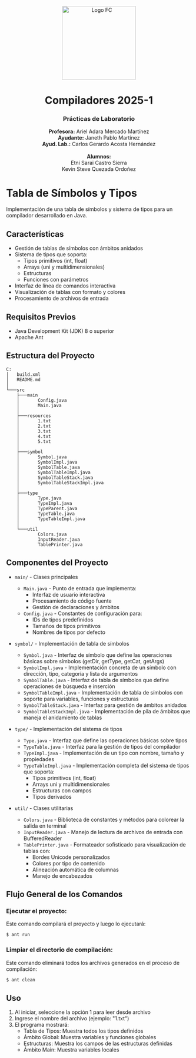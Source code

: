 <div align="center">
  <img width="200" src="https://www.fciencias.unam.mx/sites/default/files/logoFC_2.png" alt="Logo FC">
  <h1>Compiladores 2025-1</h1>
  <h3>Prácticas de Laboratorio</h3>
  <p>
    <strong>Profesora:</strong> Ariel Adara Mercado Martínez <br>
    <strong>Ayudante:</strong> Janeth Pablo Martínez <br>
    <strong>Ayud. Lab.:</strong> Carlos Gerardo Acosta Hernández <br>
    <br>
    <strong>Alumnos:</strong>
    <br>
    Etni Sarai Castro Sierra <br> 
    Kevin Steve Quezada Ordoñez <br> 
  </p>
</div>

# Tabla de Símbolos y Tipos

Implementación de una tabla de símbolos y sistema de tipos para un compilador desarrollado en Java.

## Características

- Gestión de tablas de símbolos con ámbitos anidados
- Sistema de tipos que soporta:
  - Tipos primitivos (int, float)
  - Arrays (uni y multidimensionales)
  - Estructuras
  - Funciones con parámetros
- Interfaz de línea de comandos interactiva
- Visualización de tablas con formato y colores
- Procesamiento de archivos de entrada

## Requisitos Previos

- Java Development Kit (JDK) 8 o superior
- Apache Ant

## Estructura del Proyecto

```
C:
│   build.xml
│   README.md
│   
└───src
    ├───main
    │       Config.java
    │       Main.java
    │       
    ├───resources
    │       1.txt
    │       2.txt
    │       3.txt
    │       4.txt
    │       5.txt
    │       
    ├───symbol
    │       Symbol.java
    │       SymbolImpl.java
    │       SymbolTable.java
    │       SymbolTableImpl.java
    │       SymbolTableStack.java
    │       SymbolTableStackImpl.java
    │       
    ├───type
    │       Type.java
    │       TypeImpl.java
    │       TypeParent.java
    │       TypeTable.java
    │       TypeTableImpl.java
    │       
    └───util
            Colors.java
            InputReader.java
            TablePrinter.java

```

## Componentes del Proyecto

- `main/` - Clases principales
  - `Main.java` - Punto de entrada que implementa:
    - Interfaz de usuario interactiva
    - Procesamiento de código fuente
    - Gestión de declaraciones y ámbitos
  - `Config.java` - Constantes de configuración para:
    - IDs de tipos predefinidos
    - Tamaños de tipos primitivos
    - Nombres de tipos por defecto
    
- `symbol/` - Implementación de tabla de símbolos
  - `Symbol.java` - Interfaz de símbolo que define las operaciones básicas sobre símbolos (getDir, getType, getCat, getArgs)
  - `SymbolImpl.java` - Implementación concreta de un símbolo con dirección, tipo, categoría y lista de argumentos
  - `SymbolTable.java` - Interfaz de tabla de símbolos que define operaciones de búsqueda e inserción
  - `SymbolTableImpl.java` - Implementación de tabla de símbolos con soporte para variables, funciones y estructuras
  - `SymbolTableStack.java` - Interfaz para gestión de ámbitos anidados
  - `SymbolTableStackImpl.java` - Implementación de pila de ámbitos que maneja el anidamiento de tablas

- `type/` - Implementación del sistema de tipos
  - `Type.java` - Interfaz que define las operaciones básicas sobre tipos
  - `TypeTable.java` - Interfaz para la gestión de tipos del compilador
  - `TypeImpl.java` - Implementación de un tipo con nombre, tamaño y propiedades
  - `TypeTableImpl.java` - Implementación completa del sistema de tipos que soporta:
    - Tipos primitivos (int, float)
    - Arrays uni y multidimensionales
    - Estructuras con campos
    - Tipos derivados

- `util/` - Clases utilitarias
  - `Colors.java` - Biblioteca de constantes y métodos para colorear la salida en terminal
  - `InputReader.java` - Manejo de lectura de archivos de entrada con BufferedReader
  - `TablePrinter.java` - Formateador sofisticado para visualización de tablas con:
    - Bordes Unicode personalizados
    - Colores por tipo de contenido
    - Alineación automática de columnas
    - Manejo de encabezados

## Flujo General de los Comandos

### Ejecutar el proyecto:
Este comando compilará el proyecto y luego lo ejecutará:

```bash
$ ant run
```

### Limpiar el directorio de compilación:
Este comando eliminará todos los archivos generados en el proceso de compilación:

```bash
$ ant clean
```

## Uso

1. Al iniciar, seleccione la opción 1 para leer desde archivo
2. Ingrese el nombre del archivo (ejemplo: "1.txt")
3. El programa mostrará:
   - Tabla de Tipos: Muestra todos los tipos definidos
   - Ámbito Global: Muestra variables y funciones globales
   - Estructuras: Muestra los campos de las estructuras definidas
   - Ámbito Main: Muestra variables locales


